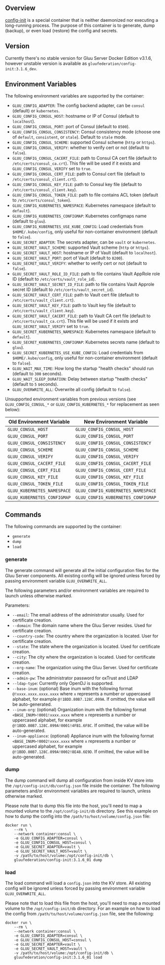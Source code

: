 ## Overview

[config-init](https://github.com/GluuFederation/docker-config-init/tree/3.1.6) is a special container that is neither daemonized nor executing a long-running process. The purpose of this container is to generate, dump (backup), or even load (restore) the config and secrets.

## Version

Currently there's no stable version for Gluu Server Docker Edition v3.1.6, however unstable version is available as `gluufederation/config-init:3.1.6_dev`.

## Environment Variables

The following environment variables are supported by the container:

- `GLUU_CONFIG_ADAPTER`: The config backend adapter, can be `consul` (default) or `kubernetes`.
- `GLUU_CONFIG_CONSUL_HOST`: hostname or IP of Consul (default to `localhost`).
- `GLUU_CONFIG_CONSUL_PORT`: port of Consul (default to `8500`).
- `GLUU_CONFIG_CONSUL_CONSISTENCY`: Consul consistency mode (choose one of `default`, `consistent`, or `stale`). Default to `stale` mode.
- `GLUU_CONFIG_CONSUL_SCHEME`: supported Consul scheme (`http` or `https`).
- `GLUU_CONFIG_CONSUL_VERIFY`: whether to verify cert or not (default to `false`).
- `GLUU_CONFIG_CONSUL_CACERT_FILE`: path to Consul CA cert file (default to `/etc/certs/consul_ca.crt`). This file will be used if it exists and `GLUU_CONFIG_CONSUL_VERIFY` set to `true`.
- `GLUU_CONFIG_CONSUL_CERT_FILE`: path to Consul cert file (default to `/etc/certs/consul_client.crt`).
- `GLUU_CONFIG_CONSUL_KEY_FILE`: path to Consul key file (default to `/etc/certs/consul_client.key`).
- `GLUU_CONFIG_CONSUL_TOKEN_FILE`: path to file contains ACL token (default to `/etc/certs/consul_token`).
- `GLUU_CONFIG_KUBERNETES_NAMESPACE`: Kubernetes namespace (default to `default`).
- `GLUU_CONFIG_KUBERNETES_CONFIGMAP`: Kubernetes configmaps name (default to `gluu`).
- `GLUU_CONFIG_KUBERNETES_USE_KUBE_CONFIG`: Load credentials from `$HOME/.kube/config`, only useful for non-container environment (default to `false`).
- `GLUU_SECRET_ADAPTER`: The secrets adapter, can be `vault` or `kubernetes`.
- `GLUU_SECRET_VAULT_SCHEME`: supported Vault scheme (`http` or `https`).
- `GLUU_SECRET_VAULT_HOST`: hostname or IP of Vault (default to `localhost`).
- `GLUU_SECRET_VAULT_PORT`: port of Vault (default to `8200`).
- `GLUU_SECRET_VAULT_VERIFY`: whether to verify cert or not (default to `false`).
- `GLUU_SECRET_VAULT_ROLE_ID_FILE`: path to file contains Vault AppRole role ID (default to `/etc/certs/vault_role_id`).
- `GLUU_SECRET_VAULT_SECRET_ID_FILE`: path to file contains Vault Approle secret ID (default to `/etc/certs/vault_secret_id`).
- `GLUU_SECRET_VAULT_CERT_FILE`: path to Vault cert file (default to `/etc/certs/vault_client.crt`).
- `GLUU_SECRET_VAULT_KEY_FILE`: path to Vault key file (default to `/etc/certs/vault_client.key`).
- `GLUU_SECRET_VAULT_CACERT_FILE`: path to Vault CA cert file (default to `/etc/certs/vault_ca.crt`). This file will be used if it exists and `GLUU_SECRET_VAULT_VERIFY` set to `true`.
- `GLUU_SECRET_KUBERNETES_NAMESPACE`: Kubernetes namespace (default to `default`).
- `GLUU_SECRET_KUBERNETES_CONFIGMAP`: Kubernetes secrets name (default to `gluu`).
- `GLUU_SECRET_KUBERNETES_USE_KUBE_CONFIG`: Load credentials from `$HOME/.kube/config`, only useful for non-container environment (default to `false`).
- `GLUU_WAIT_MAX_TIME`: How long the startup "health checks" should run (default to `300` seconds).
- `GLUU_WAIT_SLEEP_DURATION`: Delay between startup "health checks" (default to `5` seconds).
- `GLUU_OVERWRITE_ALL`: Overwrite all config (default to `false`).

Unsupported environment variables from previous versions (see `GLUU_CONFIG_CONSUL_*` or `GLUU_CONFIG_KUBERNETES_*` for replacement as seen below):

| Old Environment Variable      | New Environment Variable              |
| ----------------------------- | ------------------------------------- |
| `GLUU_CONSUL_HOST`            | `GLUU_CONFIG_CONSUL_HOST`             |
| `GLUU_CONSUL_PORT`            | `GLUU_CONFIG_CONSUL_PORT`             |
| `GLUU_CONSUL_CONSISTENCY`     | `GLUU_CONFIG_CONSUL_CONSISTENCY`      |
| `GLUU_CONSUL_SCHEME`          | `GLUU_CONFIG_CONSUL_SCHEME`           |
| `GLUU_CONSUL_VERIFY`          | `GLUU_CONFIG_CONSUL_VERIFY`           |
| `GLUU_CONSUL_CACERT_FILE`     | `GLUU_CONFIG_CONSUL_CACERT_FILE`      |
| `GLUU_CONSUL_CERT_FILE`       | `GLUU_CONFIG_CONSUL_CERT_FILE`        |
| `GLUU_CONSUL_KEY_FILE`        | `GLUU_CONFIG_CONSUL_KEY_FILE`         |
| `GLUU_CONSUL_TOKEN_FILE`      | `GLUU_CONFIG_CONSUL_TOKEN_FILE`       |
| `GLUU_KUBERNETES_NAMESPACE`   | `GLUU_CONFIG_KUBERNETES_NAMESPACE`    |
| `GLUU_KUBERNETES_CONFIGMAP`   | `GLUU_CONFIG_KUBERNETES_CONFIGMAP`    |

## Commands

The following commands are supported by the container:

- `generate`
- `dump`
- `load`

### generate

The generate command will generate all the initial configuration files for the Gluu Server components. All existing config will be ignored unless forced by passing environment variable `GLUU_OVERWRITE_ALL`.

The following parameters and/or environment variables are required to launch unless otherwise marked.

Parameters:

- `--email`: The email address of the administrator usually. Used for certificate creation.
- `--domain`: The domain name where the Gluu Server resides. Used for certificate creation.
- `--country-code`: The country where the organization is located. User for certificate creation.
- `--state`: The state where the organization is located. Used for certificate creation.
- `--city`: The city where the organization is located. Used for certificate creation.
- `--org-name`: The organization using the Gluu Server. Used for certificate creation.
- `--admin-pw`: The administrator password for oxTrust and LDAP
- `--ldap-type`: Currently only OpenDJ is supported.
- `--base-inum`: (optional) Base inum with the following format `@!xxxx.xxxx.xxxx.xxxx` where `x` represents a number or uppercased alphabet, for example `@!1BDD.80B7.128C.099A`. If omitted, the value will be auto-generated.
- `--inum-org`: (optional) Organization inum with the following format `<BASE_INUM>!0001!xxxx.xxxx` where `x` represents a number or uppercased alphabet, for example `@!1BDD.80B7.128C.099A!0001!4FB1.6F8C`. If omitted, the value will be auto-generated.
- `--inum-appliance`: (optional) Appliance inum with the following format `<BASE_INUM>!0002!xxxx.xxxx` where `x` represents a number or uppercased alphabet, for example `@!1BDD.80B7.128C.099A!0002!8E48.6E9D`. If omitted, the value will be auto-generated.

### dump

The dump command will dump all configuration from inside KV store into the `/opt/config-init/db/config.json` file inside the container. The following parameters and/or environment variables are required to launch, unless otherwise marked.

Please note that to dump this file into the host, you'll need to map a mounted volume to the `/opt/config-init/db` directory. See this example on how to dump the config into the `/path/to/host/volume/config.json` file:

    docker run \
        --rm \
        --network container:consul \
        -e GLUU_CONFIG_ADAPTER=consul \
        -e GLUU_CONFIG_CONSUL_HOST=consul \
        -e GLUU_SECRET_ADAPTER=vault \
        -e GLUU_SECRET_VAULT_HOST=vault \
        -v /path/to/host/volume:/opt/config-init/db \
        gluufederation/config-init:3.1.6_01 dump

### load

The load command will load a `config.json` into the KV store. All existing config will be ignored unless forced by passing environment variable `GLUU_OVERWRITE_ALL`.

Please note that to load this file from the host, you'll need to map a mounted volume to the `/opt/config-init/db` directory. For an  example on how to load the config from `/path/to/host/volume/config.json` file, see the following:

    docker run \
        --rm \
        --network container:consul \
        -e GLUU_CONFIG_ADAPTER=consul \
        -e GLUU_CONFIG_CONSUL_HOST=consul \
        -e GLUU_SECRET_ADAPTER=vault \
        -e GLUU_SECRET_VAULT_HOST=vault \
        -v /path/to/host/volume:/opt/config-init/db \
        gluufederation/config-init:3.1.6_01 load
